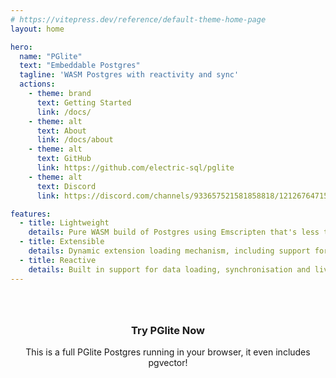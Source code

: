 ```yaml
---
# https://vitepress.dev/reference/default-theme-home-page
layout: home

hero:
  name: "PGlite"
  text: "Embeddable Postgres"
  tagline: 'WASM Postgres with reactivity and sync'
  actions:
    - theme: brand
      text: Getting Started
      link: /docs/
    - theme: alt
      text: About
      link: /docs/about
    - theme: alt
      text: GitHub
      link: https://github.com/electric-sql/pglite
    - theme: alt
      text: Discord
      link: https://discord.com/channels/933657521581858818/1212676471588520006

features:
  - title: Lightweight
    details: Pure WASM build of Postgres using Emscripten that's less than 3MB Gzipped.
  - title: Extensible
    details: Dynamic extension loading mechanism, including support for pgvector and PostGIS.
  - title: Reactive
    details: Built in support for data loading, synchronisation and live query primitives.
---
```


<script setup>
import { defineClientComponent } from 'vitepress'
import { VPHomeHero } from 'vitepress/theme'

const Repl = defineClientComponent(() => {
  return import('./components/Repl.vue')
})
</script>

<style scoped>
  .try-it-now {
    text-align: center;
    margin-top: 4rem;
  }

  .postgres-new {
    display: flex;
    flex-direction: row;
    background: var(--vp-c-bg-soft);
    border-radius: 12px;
    margin-top: 4rem;
  }

  .postgres-new > .info {
    padding: 24px;
    flex-grow: 1;
    text-align: center;
  }

  .postgres-new > .image {
    display: block;
    flex-shrink: 1;
    width: 70%;
  }

  .postgres-new > .image > img {
    margin: -4% 0 -6% 0;
  }

  .postgres-new h3 {
    margin: 0;
  }

  .postgres-new-btn {
    border-color: var(--vp-button-alt-border);
    color: var(--vp-button-alt-text);
    background-color: var(--vp-button-alt-bg);
    border-radius: 20px;
    padding: 0 20px;
    line-height: 38px;
    font-size: 14px;
    display: inline-block;
    border: 1px solid transparent;
    text-align: center;
    font-weight: 600;
    white-space: nowrap;
    transition: color 0.25s, border-color 0.25s, background-color 0.25s;
    text-decoration: none;
  }
</style>

<!-- <div class="postgres-new">
  <div class="info">
    <h3>Experience <a href="https://postgres.new">postgres.new</a></h3>
    <p>An AI Postgres assistant<br> built on PGlite.</p>
    <a class="postgres-new-btn" href="/docs/about">What would you like to create?</a>
  </div>
  <div class="image">
    <img src="./public/img/postgres-new.png">
  </div>
</div> -->

<div class="try-it-now">

  ### Try PGlite Now

  This is a full PGlite Postgres running in your browser, it even includes pgvector!

</div>

<ClientOnly>
  <Repl />
</ClientOnly>
